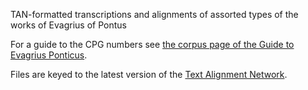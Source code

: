 TAN-formatted transcriptions and alignments of assorted types of
the works of Evagrius of Pontus

For a guide to the CPG numbers see 
[the corpus page of the Guide to Evagrius Ponticus](http://evagriusponticus.net/corpus.htm).

Files are keyed to the latest version of the [Text Alignment Network](http://textalign.net).
